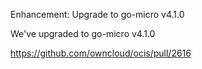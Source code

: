 Enhancement: Upgrade to go-micro v4.1.0

We've upgraded to go-micro v4.1.0

https://github.com/owncloud/ocis/pull/2616

